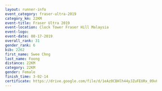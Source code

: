 ```yaml
---
layout: runner-info 
event_category: fraser-ultra-2019 
category_km: 22KM 
event-title: Fraser Ultra 2019 
event-location: Clock Tower Fraser Hill Malaysia 
event-logo: 
event-date: 08-17-2019 
overall_rank: 31
gender_rank: 6
bib: 2262
first_name: Swee Chng
last_name: Foong
distance: 22KM
category: 22KM
gender: Female
finish_time: 3-02-14
certificate: https://drive.google.com/file/d/1eAz0CBHlh44yJZuFEURx_09vUPDt7EWE/view?usp=sharing
---
```

